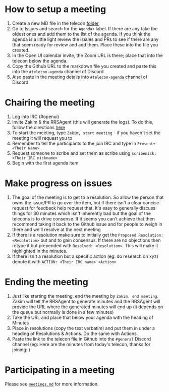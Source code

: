 # How to setup a meeting

1. Create a new MD file in the telecon [folder](https://github.com/openui/open-ui/tree/main/meetings/telecon)
2. Go to Issues and search for the `Agenda+` label. If there are any take the oldest ones and add them to the
list of the agenda. If you think the agenda is a little light review the issues and PRs to see if there are
any that seem ready for review and add them. Place these into the file you created.
3. In the Open UI calendar invite, the Zoom URL is there; place that into the telecon below the agenda.
4. Copy the Github URL to the markdown file you created and paste this into the `#telecon-agenda` channel of Discord
5. Also paste in the meeting details into `#telecon-agenda` channel of Discord

# Chairing the meeting

1. Log into IRC (#openui)
2. Invite Zakim & the RRSAgent (this will generate the logs). To do this, follow the directions [here](https://www.w3.org/2001/12/zakim-irc-bot)
3. To start the meeting, type `Zakim, start meeting` - if you haven't set the meeting it will request you to
4. Remember to tell the participants to the join IRC and type in `Present+ <Their Name>`
5. Request someone to scribe and set them as scribe using `scribenick: <Their IRC nickname>`
6. Begin with the first agenda item

# Make progress on issues

1. The goal of the meeting is to get to a resolution. So allow the person that owns the issue/PR to go over the item, but
if there isn't a clear concise request for feedback help request that. It's easy to generally discuss things for 30 minutes which
isn't inherently bad but the goal of the telecons is to drive consense. If it seems you can't achieve that then recommend taking
it back to the Github issue and for people to weigh in there and we'll resolve at the next meeting
2. If there is a resolution make sure to initially get the `Proposed Resolution: <Resolution>` out and to gain consensus. If there are no objections
then retype it but prepended with `Resolved: <Resolution>`. This will make it highlighted in the minutes.
3. If there isn't a resolution but a specific action (eg: do research on xyz) denote it with `ACTION: <Their IRC name> <Action>`

# Ending the meeting

1. Just like starting the meeting, end the meeting by `Zakim, end meeting`. Zakim will tell the RRSAgent to generate minutes and
the RRSAgent will provide the URL where the generated minutes will end up (it depends on the queue but normally is done in a few minutes)
2. Take the URL and place that below your agenda with the heading of Minutes
3. Place in resolutions (copy the text verbatim) and put them in under a heading of Resolutions & Actions. Do the same with Actions.
4. Paste the link to the telecon file in Github into the `#general` Discord channel (eg: Here are the minutes from today's telecon, thanks for joining: <URL>)

# Participating in a meeting

Please see [`meetings.md`](https://github.com/openui/open-ui/blob/main/meetings/telecon/meetings.md) for more information.
